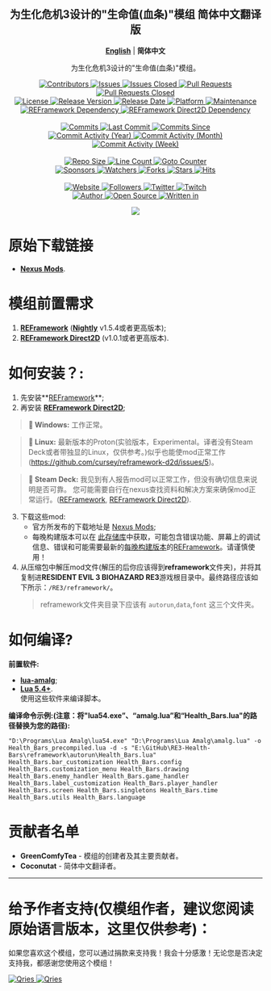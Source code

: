 <p align="center">
	<h2 align="center"><b>为生化危机3设计的"生命值(血条)"模组 简体中文翻译版</b></h2>
	<p align="center">
		<b><a href="README.md">English</a></b> | <b>简体中文</b>
	</p>
	<p align="center">为生化危机3设计的"生命值(血条)"模组。</p>
</p>

<p align="center">
	<a href="https://github.com/GreenComfyTea/RE3-Health-Bars/graphs/contributors">
		<img alt="Contributors" src="https://custom-icon-badges.demolab.com/github/contributors/GreenComfyTea/RE3-Health-Bars?logo=person-add" />
	</a>
	<a href="https://github.com/GreenComfyTea/RE3-Health-Bars/issues">
		<img alt="Issues" src="https://custom-icon-badges.demolab.com/github/issues/GreenComfyTea/RE3-Health-Bars?logo=issue-opened" />
	</a>
	<a href="https://github.com/GreenComfyTea/RE3-Health-Bars/issues">
		<img alt="Issues Closed" src="https://custom-icon-badges.demolab.com/github/issues-closed/GreenComfyTea/RE3-Health-Bars?logo=issue-closed" />
	</a>
	<a href="https://github.com/GreenComfyTea/RE3-Health-Bars/pulls">
		<img alt="Pull Requests" src="https://custom-icon-badges.demolab.com/github/issues-pr/GreenComfyTea/RE3-Health-Bars?logo=git-pull-request" />
	</a>
	<a href="https://github.com/GreenComfyTea/RE3-Health-Bars/pulls">
		<img alt="Pull Requests Closed" src="https://custom-icon-badges.demolab.com/github/issues-pr-closed/GreenComfyTea/RE3-Health-Bars?logo=git-pull-request-closed" />
	</a>
	<br>
	<a href="https://github.com/GreenComfyTea/RE3-Health-Bars/blob/main/LICENSE">
		<img alt="License" src="https://custom-icon-badges.demolab.com/github/license/GreenComfyTea/RE3-Health-Bars?logo=law" />
	</a>
	<a href="https://github.com/GreenComfyTea/RE3-Health-Bars/releases">
		<img alt="Release Version" src="https://custom-icon-badges.demolab.com/github/v/release/GreenComfyTea/RE3-Health-Bars?logo=tag" />
	</a>
	<a href="https://github.com/GreenComfyTea/RE3-Health-Bars/releases">
		<img alt="Release Date" src="https://custom-icon-badges.demolab.com/github/release-date/GreenComfyTea/RE3-Health-Bars?logo=clock" />
	</a>
	<a href="">
		<img alt="Platform" src="https://custom-icon-badges.demolab.com/badge/platform-win%20%7C%20linux%20%7C%20steam%20deck-blue?logo=device-desktop" />
	</a>
	<a href="">
		<img alt="Maintenance" src="https://custom-icon-badges.demolab.com/maintenance/yes/2024?logo=tools" />
	</a>
	<br>
	<a href="https://nexusmods.com/residentevil32020/mods/882">
		<img alt="REFramework Dependency" src="https://custom-icon-badges.demolab.com/badge/dependency-REFramework%20v1.5.4%2B-green?logo=package-dependencies" />
	</a>
   	<a href="https://nexusmods.com/residentevilvillage/mods/400">
		<img alt="REFramework Direct2D Dependency" src="https://custom-icon-badges.demolab.com/badge/dependency-REFramework%20Direct2D%20v1.0.1%2B-yellow?logo=package-dependencies" />
	</a>
	<br>
	<br>
	<a href="https://github.com/GreenComfyTea/RE3-Health-Bars/commits/main">
		<img alt="Commits" src="https://custom-icon-badges.demolab.com/github/commit-activity/t/GreenComfyTea/RE3-Health-Bars?logo=git-commit" />
	</a>
	<a href="https://github.com/GreenComfyTea/RE3-Health-Bars/commits/main">
		<img alt="Last Commit" src="https://custom-icon-badges.demolab.com/github/last-commit/GreenComfyTea/RE3-Health-Bars?logo=git-commit" />
	</a>
	<a href="https://github.com/GreenComfyTea/RE3-Health-Bars/commits/main">
		<img alt="Commits Since" src="https://custom-icon-badges.demolab.com/github/commits-since/GreenComfyTea/RE3-Health-Bars/latest?logo=git-commit" />
	</a>
	<br>
	<a href="https://github.com/GreenComfyTea/RE3-Health-Bars/graphs/commit-activity">
		<img alt="Commit Activity (Year)" src="https://custom-icon-badges.demolab.com/github/commit-activity/y/GreenComfyTea/RE3-Health-Bars?logo=pulse" />
	</a>
	<a href="https://github.com/GreenComfyTea/RE3-Health-Bars/graphs/commit-activity">
		<img alt="Commit Activity (Month)" src="https://custom-icon-badges.demolab.com/github/commit-activity/m/GreenComfyTea/RE3-Health-Bars?logo=pulse" />
	</a>
	<a href="https://github.com/GreenComfyTea/RE3-Health-Bars/graphs/commit-activity">
		<img alt="Commit Activity (Week)" src="https://custom-icon-badges.demolab.com/github/commit-activity/w/GreenComfyTea/RE3-Health-Bars?logo=pulse" />
	</a>
	<br>
	<br>
	<a href="">
		<img alt="Repo Size" src="https://custom-icon-badges.demolab.com/github/repo-size/GreenComfyTea/RE3-Health-Bars?logo=database" />
	</a>
	<a href="">
		<img alt="Line Count" src="https://sloc.xyz/github/GreenComfyTea/RE3-Health-Bars" />
	</a>
	<a href="">
		<img alt="Goto Counter" src="https://custom-icon-badges.demolab.com/github/search/GreenComfyTea/RE3-Health-Bars/goto?logo=git-compare" />
	</a>
	<br>
	<a href="https://github.com/sponsors/GreenComfyTea">
		<img alt="Sponsors" src="https://custom-icon-badges.demolab.com/github/sponsors/GreenComfyTea?logo=heart" />
	</a>
	<a href="https://github.com/GreenComfyTea/RE3-Health-Bars/watchers">
		<img alt="Watchers" src="https://custom-icon-badges.demolab.com/github/watchers/GreenComfyTea/RE3-Health-Bars?logo=eye" />
	</a>
	<a href="https://github.com/GreenComfyTea/RE3-Health-Bars/forks">
		<img alt="Forks" src="https://custom-icon-badges.demolab.com/github/forks/GreenComfyTea/RE3-Health-Bars?logo=repo-forked" />
	</a>
	<a href="https://github.com/GreenComfyTea/RE3-Health-Bars/stargazers">
		<img alt="Stars" src="https://custom-icon-badges.demolab.com/github/stars/GreenComfyTea/RE3-Health-Bars?logo=star" />
	</a>
	<a href="https://github.com/GreenComfyTea/RE3-Health-Bars/graphs/traffic">
		<img alt="Hits" src="https://custom-icon-badges.demolab.com/endpoint?url=https://hits.dwyl.com/GreenComfyTea/RE3-Health-Bars.json?color=blue&logo=eye" />
	</a>
	<br>
	<br>
	<a href="https://nexusmods.com/residentevil32020/mods/923">
		<img alt="Website" src="https://custom-icon-badges.demolab.com/website?down_color=red&down_message=down&up_color=brightgreen&up_message=up&logo=link&url=https://nexusmods.com/residentevil32020/mods/923" />
	</a>
	<a href="https://github.com/GreenComfyTea?tab=followers">
		<img alt="Followers" src="https://custom-icon-badges.demolab.com/github/followers/GreenComfyTea?logo=people" />
	</a>
	<a href="https://twitter.com/GreenComfyTea">
		<img alt="Twitter" src="https://img.shields.io/twitter/follow/GreenComfyTea?logo=twitter" />
	</a>
	<a href="https://twitch.tv/GreenComfyTea">
		<img alt="Twitch" src="https://img.shields.io/twitch/status/GreenComfyTea?logo=twitch" />
	</a>
	<br>
	<a href="https://github.com/GreenComfyTea">
		<img alt="Author" src="https://custom-icon-badges.demolab.com/badge/author-GreenComfyTea-green?logo=person" />
	</a>
	<a href="https://github.com/topics/open-source">
		<img alt="Open Source" src="https://img.shields.io/badge/open%20source-%20yes-brightgreen?logo=openvpn" />
	</a>
	<a href="https://cursey.github.io/reframework-book/index.html#lua-scripting">
		<img alt="Written in" src="https://custom-icon-badges.demolab.com/badge/written in-lua-000080?logo=terminal" />
	</a>
</p>

<p align="center">
	<a>
		<img align="center" src="https://user-images.githubusercontent.com/30152047/226180919-2ddaacc2-f8c7-4688-8ec0-1958da87f91a.png" />
	</a>
</p>

# 原始下载链接  
* **[Nexus Mods](https://nexusmods.com/residentevil32020/mods/923)**.  

# 模组前置需求  
1. **[REFramework](https://nexusmods.com/residentevil32020/mods/882)** (**[Nightly](https://github.com/praydog/REFramework-nightly/releases)** v1.5.4或者更高版本);
2. **[REFramework Direct2D](https://nexusmods.com/residentevil32020/mods/922)** (v1.0.1或者更高版本).

# 如何安装？:
1. 先安装**[REFramework](https://github.com/praydog/REFramework-nightly/releases)**;
2. 再安装 **[REFramework Direct2D](https://nexusmods.com/residentevil32020/mods/922)**;
>**:pushpin: Windows:** 工作正常。  
  
>**:pushpin: Linux:** 最新版本的Proton(实验版本，Experimental。译者没有Steam Deck或者带独显的Linux，仅供参考。)似乎也能使mod正常工作 (https://github.com/cursey/reframework-d2d/issues/5)。
  
>**:pushpin: Steam Deck:** 我见到有人报告mod可以正常工作，但没有确切信息来说明是否可靠。 您可能需要自行在nexus查找资料和解决方案来确保mod正常运行。([REFramework](https://nexusmods.com/residentevil32020/mods/882), [REFramework Direct2D](https://nexusmods.com/monsterhunterrise/mods/134)).
   

3. 下载这些mod:
    * 官方所发布的下载地址是 [Nexus Mods](https://nexusmods.com/residentevil32020/mods/923);
    * 每晚构建版本可以在 [此存储库](https://github.com/GreenComfyTea/RE3-Health-Bars)中获取，可能包含错误功能、屏幕上的调试信息、错误和可能需要最新的[每晚构建版本](https://github.com/praydog/REFramework-nightly/releases)的[REFramework](https://nexusmods.com/residentevil32020/mods/882)。请谨慎使用！  
4. 从压缩包中解压mod文件(解压的后你应该得到**reframework**文件夹)，并将其复制进**RESIDENT EVIL 3 BIOHAZARD RE3**游戏根目录中。最终路径应该如下所示：`/RE3/reframework/`。
   > reframework文件夹目录下应该有 `autorun`,`data`,`font` 这三个文件夹。
  
# 如何编译?
**前置软件:**
+ **[lua-amalg](https://github.com/siffiejoe/lua-amalg)**;  
+ **[Lua 5.4+](https://lua.org/)**.  
使用这些软件来编译脚本。  
  
**编译命令示例:(注意：将"lua54.exe”、“amalg.lua”和“Health_Bars.lua"的路径替换为您的路径):**  

`"D:\Programs\Lua Amalg\lua54.exe" "D:\Programs\Lua Amalg\amalg.lua" -o Health_Bars_precompiled.lua -d -s "E:\GitHub\RE3-Health-Bars\reframework\autorun\Health_Bars.lua" Health_Bars.bar_customization Health_Bars.config Health_Bars.customization_menu Health_Bars.drawing Health_Bars.enemy_handler Health_Bars.game_handler Health_Bars.label_customization Health_Bars.player_handler Health_Bars.screen Health_Bars.singletons Health_Bars.time Health_Bars.utils Health_Bars.language`
  
# 贡献者名单  
+ **GreenComfyTea** - 模组的创建者及其主要贡献者。  
+ **Coconutat** - 简体中文翻译者。  
  
***
# 给予作者支持(仅模组作者，建议您阅读原始语言版本，这里仅供参考)：

如果您喜欢这个模组，您可以通过捐款来支持我！我会十分感激！无论您是否决定支持我，都感谢您使用这个模组！

 <a href="https://streamelements.com/GreenComfyTea/tip">
  <img alt="Qries" src="https://panels.twitch.tv/panel-48897356-image-c6155d48-b689-4240-875c-f3141355cb56">
</a>
<a href="https://ko-fi.com/GreenComfyTea">
  <img alt="Qries" src="https://panels.twitch.tv/panel-48897356-image-c2fcf835-87e4-408e-81e8-790789c7acbc">
</a>
